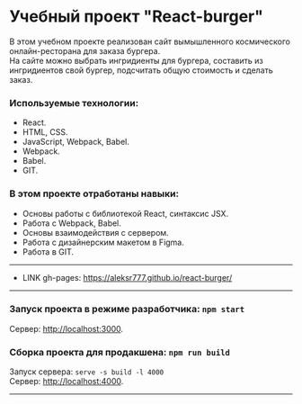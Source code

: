 # Учебный проект "React-burger"

В этом учебном проекте реализован сайт вымышленного космического онлайн-ресторана для заказа бургера.<br>
На сайте можно выбрать ингридиенты для бургера, составить из ингридиентов свой бургер, подсчитать общую стоимость и сделать заказ.

### Используемые технологии:
* React.
* HTML, CSS.  
* JavaScript, Webpack, Babel.
* Webpack.
* Babel.
* GIT.

### В этом проекте отработаны навыки:
* Основы работы с библиотекой React, синтаксис JSX.
* Работа с Webpack, Babel.
* Основы взаимодействия с сервером.
* Работа с дизайнерским макетом в Figma.
* Работа в GIT.

--------------

* LINK gh-pages: <https://aleksr777.github.io/react-burger/>

--------------

### Запуск проекта в режиме разработчика: `npm start`<br>
Сервер: <http://localhost:3000>.<br>

### Сборка проекта для продакшена: `npm run build`<br>
Запуск сервера: `serve -s build -l 4000`<br>
Сервер: <http://localhost:4000>.<br>

--------------
